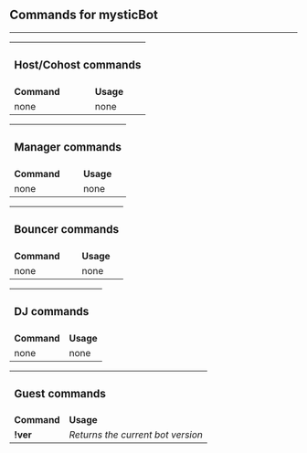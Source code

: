 <h2>Commands for mysticBot</h2>
<hr>
<table>
  <tr>
    <td colspan=2><h3>Host/Cohost commands</h3></td>
  </tr>
  <tr>
    <td><b>Command</b></td>
    <td><b>Usage</b></td>
  </tr>
  <tr>
  <td>none</td>
  <td>none</td>
</table>
<table>
  <tr>
    <td colspan=2><h3>Manager commands</h3></td>
  </tr>
  <tr>
    <td><b>Command</b></td>
    <td><b>Usage</b></td>
  </tr>
  <tr>
  <td>none</td>
  <td>none</td>
</table>
<table>
  <tr>
    <td colspan=2><h3>Bouncer commands</h3></td>
  </tr>
  <tr>
    <td><b>Command</b></td>
    <td><b>Usage</b></td>
  </tr>
  <tr>
  <td>none</td>
  <td>none</td>
</table>
<table>
  <tr>
    <td colspan=2><h3>DJ commands</h3></td>
  </tr>
  <tr>
    <td><b>Command</b></td>
    <td><b>Usage</b></td>
  </tr>
  <tr>
  <td>none</td>
  <td>none</td>
</table>
<table>
  <tr>
    <td colspan=2><h3>Guest commands</h3></td>
  </tr>
  <tr>
    <td><b>Command</b></td>
    <td><b>Usage</b></td>
  </tr>
  <tr>
    <td><b>!ver</b></td>
    <td><i>Returns the current bot version</i></td>
  <tr>
</table>
